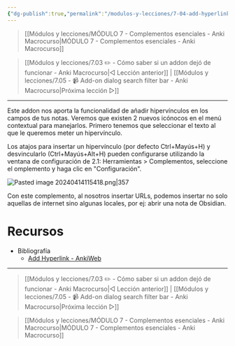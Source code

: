 ```yaml
---
{"dg-publish":true,"permalink":"/modulos-y-lecciones/7-04-add-hyperlink-anki-macrocurso/","noteIcon":"","updated":"2024-05-22T19:35:12.130+02:00"}
---
```



> [[Módulos y lecciones/MÓDULO 7 - Complementos esenciales - Anki Macrocurso\|MÓDULO 7 - Complementos esenciales - Anki Macrocurso]]

> [[Módulos y lecciones/7.03 ✏️ - Cómo saber si un addon dejó de funcionar - Anki Macrocurso\|◁ Lección anterior]] | [[Módulos y lecciones/7.05 - 📹 Add-on dialog search filter bar - Anki Macrocurso\|Próxima lección ▷]]

---

Este addon nos aporta la funcionalidad de añadir hipervínculos en los campos de tus notas. Veremos que existen 2 nuevos icónocos en el menú contextual para manejarlos. Primero tenemos que seleccionar el texto al que le queremos meter un hipervínculo.

Los atajos para insertar un hipervínculo (por defecto Ctrl+Mayús+H) y desvincularlo (Ctrl+Mayús+Alt+H) pueden configurarse utilizando la ventana de configuración de 2.1: Herramientas > Complementos, seleccione el omplemento y haga clic en "Configuración". 

![Pasted image 20240414115418.png|357](/img/user/ANEXOS/Pasted%20image%2020240414115418.png)

Con este complemento, al nosotros insertar URLs, podemos insertar no solo aquellas de internet sino algunas locales, por ej: abrir una nota de Obsidian.


# Recursos
- Bibliografía
	- [Add Hyperlink - AnkiWeb](https://ankiweb.net/shared/info/318752047)

---

> [[Módulos y lecciones/7.03 ✏️ - Cómo saber si un addon dejó de funcionar - Anki Macrocurso\|◁ Lección anterior]] | [[Módulos y lecciones/7.05 - 📹 Add-on dialog search filter bar - Anki Macrocurso\|Próxima lección ▷]]

> [[Módulos y lecciones/MÓDULO 7 - Complementos esenciales - Anki Macrocurso\|MÓDULO 7 - Complementos esenciales - Anki Macrocurso]]